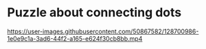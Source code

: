# Puzzle about connecting dots

https://user-images.githubusercontent.com/50867582/128700986-1e0e9c1a-3ad6-44f2-a165-e624f30cb8bb.mp4

